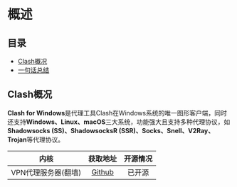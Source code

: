 # 概述

## 目录
- [Clash概况](#clash%E6%A6%82%E5%86%B5)
- [一句话总结](#%E4%B8%80%E5%8F%A5%E8%AF%9D%E6%80%BB%E7%BB%93)
## Clash概况
**Clash for Windows**是代理工具Clash在Windows系统的唯一图形客户端，同时还支持**Windows、Linux、macOS**三大系统，功能强大且支持多种代理协议，如**Shadowsocks (SS)、ShadowsocksR (SSR)、Socks、Snell、V2Ray、Trojan**等代理协议。

|        内核         |                              获取地址                               | 开源情况 |
| :-----------------: | :-----------------------------------------------------------------: | :------: |
| VPN代理服务器(翻墙) | [Github](https://github.com/Fndroid/clash_for_windows_pkg/releases) |  已开源  |
